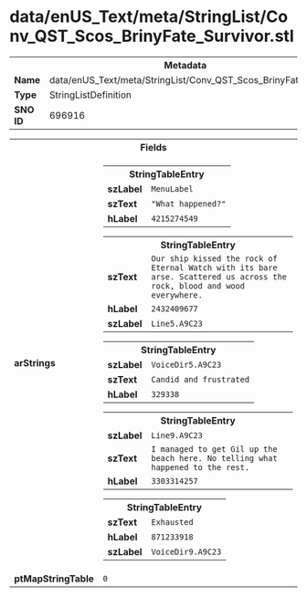 <h1>data/enUS_Text/meta/StringList/Conv_QST_Scos_BrinyFate_Survivor.stl</h1><table><tr><th colspan="100%">Metadata</th></tr><tr><td><b>Name</b></td><td>data/enUS_Text/meta/StringList/Conv_QST_Scos_BrinyFate_Survivor.stl</td></tr><tr><td><b>Type</b></td><td>StringListDefinition</td></tr><tr><td><b>SNO ID</b></td><td>696916</td></tr></table>

<table><tr><th colspan="100%">Fields</th></tr><tr><td><b>arStrings</b></td><td><table><tr><th colspan="100%">StringTableEntry</th></tr><tr><td><b>szLabel</b></td><td><code>MenuLabel</code></td></tr><tr><td><b>szText</b></td><td><code>"What happened?"</code></td></tr><tr><td><b>hLabel</b></td><td><code>4215274549</code></td></tr></table>


<table><tr><th colspan="100%">StringTableEntry</th></tr><tr><td><b>szText</b></td><td><code>Our ship kissed the rock of Eternal Watch with its bare arse. Scattered us across the rock, blood and wood everywhere.</code></td></tr><tr><td><b>hLabel</b></td><td><code>2432409677</code></td></tr><tr><td><b>szLabel</b></td><td><code>Line5.A9C23</code></td></tr></table>


<table><tr><th colspan="100%">StringTableEntry</th></tr><tr><td><b>szLabel</b></td><td><code>VoiceDir5.A9C23</code></td></tr><tr><td><b>szText</b></td><td><code>Candid and frustrated</code></td></tr><tr><td><b>hLabel</b></td><td><code>329338</code></td></tr></table>


<table><tr><th colspan="100%">StringTableEntry</th></tr><tr><td><b>szLabel</b></td><td><code>Line9.A9C23</code></td></tr><tr><td><b>szText</b></td><td><code>I managed to get Gil up the beach here. No telling what happened to the rest.</code></td></tr><tr><td><b>hLabel</b></td><td><code>3303314257</code></td></tr></table>


<table><tr><th colspan="100%">StringTableEntry</th></tr><tr><td><b>szText</b></td><td><code>Exhausted</code></td></tr><tr><td><b>hLabel</b></td><td><code>871233918</code></td></tr><tr><td><b>szLabel</b></td><td><code>VoiceDir9.A9C23</code></td></tr></table>


</td></tr><tr><td><b>ptMapStringTable</b></td><td><code>0</code></td></tr></table>

